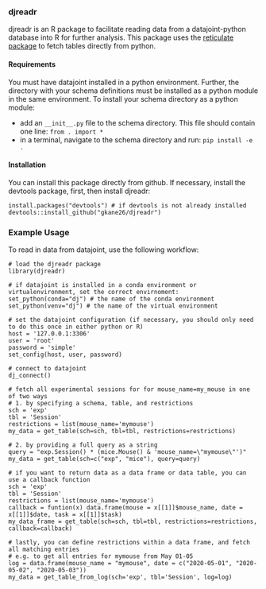 ### djreadr

djreadr is an R package to facilitate reading data from a datajoint-python database into R for further analysis. This package uses the [reticulate package](https://rstudio.github.io/reticulate/) to fetch tables directly from python. 

#### Requirements

You must have datajoint installed in a python environment. Further, the directory with your schema definitions must be installed as a python module in the same environment. To install your schema directory as a python module:
 - add an `__init__.py` file to the schema directory. This file should contain one line: `from . import *`
 - in a terminal, navigate to the schema directory and run: `pip install -e .`

#### Installation

You can install this package directly from github. If necessary, install the devtools package, first, then install djreadr:

```
install.packages("devtools") # if devtools is not already installed
devtools::install_github("gkane26/djreadr")
```

### Example Usage

To read in data from datajoint, use the following workflow:

```
# load the djreadr package
library(djreadr)

# if datajoint is installed in a conda environment or virtualenvironment, set the correct envirnoment:
set_python(conda="dj") # the name of the conda environment
set_python(venv="dj") # the name of the virtual environment

# set the datajoint configuration (if necessary, you should only need to do this once in either python or R)
host = '127.0.0.1:3306'
user = 'root'
password = 'simple'
set_config(host, user, password)

# connect to datajoint
dj_connect()

# fetch all experimental sessions for for mouse_name=my_mouse in one of two ways
# 1. by specifying a schema, table, and restrictions
sch = 'exp'
tbl = 'Session'
restrictions = list(mouse_name='mymouse')
my_data = get_table(sch=sch, tbl=tbl, restrictions=restrictions)

# 2. by providing a full query as a string
query = "exp.Session() * (mice.Mouse() & 'mouse_name=\"mymouse\"')"
my_data = get_table(sch=c("exp", "mice"), query=query)

# if you want to return data as a data frame or data table, you can use a callback function
sch = 'exp'
tbl = 'Session'
restrictions = list(mouse_name='mymouse')
callback = funtion(x) data.frame(mouse = x[[1]]$mouse_name, date = x[[1]]$date, task = x[[1]]$task)
my_data_frame = get_table(sch=sch, tbl=tbl, restrictions=restrictions, callback=callback)

# lastly, you can define restrictions within a data frame, and fetch all matching entries
# e.g. to get all entries for mymouse from May 01-05
log = data.frame(mouse_name = "mymouse", date = c("2020-05-01", "2020-05-02", "2020-05-03"))
my_data = get_table_from_log(sch='exp', tbl='Session', log=log)
```

